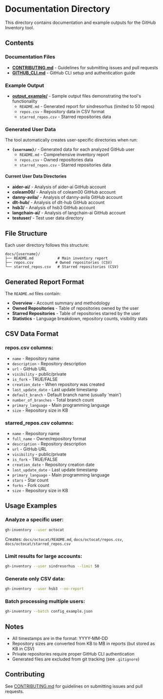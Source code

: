 # Documentation Directory

This directory contains documentation and example outputs for the GitHub Inventory tool.

## Contents

### Documentation Files
- **[CONTRIBUTING.md](CONTRIBUTING.md)** - Guidelines for submitting issues and pull requests
- **[GITHUB_CLI.md](GITHUB_CLI.md)** - GitHub CLI setup and authentication guide

### Example Output
- **[output_example/](output_example/)** - Sample output files demonstrating the tool's functionality
  - `README.md` - Generated report for sindresorhus (limited to 50 repos)
  - `repos.csv` - Repository data in CSV format
  - `starred_repos.csv` - Starred repositories data

### Generated User Data
The tool automatically creates user-specific directories when run:
- **`{username}/`** - Generated data for each analyzed GitHub user
  - `README.md` - Comprehensive inventory report
  - `repos.csv` - Owned repositories data
  - `starred_repos.csv` - Starred repositories data

#### Current User Data Directories
- **aider-ai/** - Analysis of aider-ai GitHub account
- **coleam00/** - Analysis of coleam00 GitHub account  
- **danny-avila/** - Analysis of danny-avila GitHub account
- **dlt-hub/** - Analysis of dlt-hub GitHub account
- **hsb3/** - Analysis of hsb3 GitHub account
- **langchain-ai/** - Analysis of langchain-ai GitHub account
- **testuser/** - Test user data directory

## File Structure
Each user directory follows this structure:
```
docs/{username}/
├── README.md           # Main inventory report
├── repos.csv          # Owned repositories (CSV)
└── starred_repos.csv   # Starred repositories (CSV)
```

## Generated Report Format
The `README.md` files contain:
- **Overview** - Account summary and methodology
- **Owned Repositories** - Table of repositories owned by the user
- **Starred Repositories** - Table of repositories starred by the user
- **Statistics** - Language breakdown, repository counts, visibility stats

## CSV Data Format

### repos.csv columns:
- `name` - Repository name
- `description` - Repository description
- `url` - GitHub URL
- `visibility` - public/private
- `is_fork` - TRUE/FALSE
- `creation_date` - When repository was created
- `last_update_date` - Last update timestamp
- `default_branch` - Default branch name (usually 'main')
- `number_of_branches` - Total branch count
- `primary_language` - Main programming language
- `size` - Repository size in KB

### starred_repos.csv columns:
- `name` - Repository name
- `full_name` - Owner/repository format
- `description` - Repository description
- `url` - GitHub URL
- `visibility` - public/private
- `is_fork` - TRUE/FALSE
- `creation_date` - Repository creation date
- `last_update_date` - Last update timestamp
- `primary_language` - Main programming language
- `stars` - Star count
- `forks` - Fork count
- `size` - Repository size in KB

## Usage Examples

### Analyze a specific user:
```bash
gh-inventory --user octocat
```
Creates: `docs/octocat/README.md`, `docs/octocat/repos.csv`, `docs/octocat/starred_repos.csv`

### Limit results for large accounts:
```bash
gh-inventory --user sindresorhus --limit 50
```

### Generate only CSV data:
```bash
gh-inventory --user hsb3 --no-report
```

### Batch processing multiple users:
```bash
gh-inventory --batch config_example.json
```

## Notes
- All timestamps are in the format: YYYY-MM-DD
- Repository sizes are converted from KB to MB in reports (but stored as KB in CSV)
- Private repositories require proper GitHub CLI authentication
- Generated files are excluded from git tracking (see `.gitignore`)

## Contributing
See [CONTRIBUTING.md](CONTRIBUTING.md) for guidelines on submitting issues and pull requests.